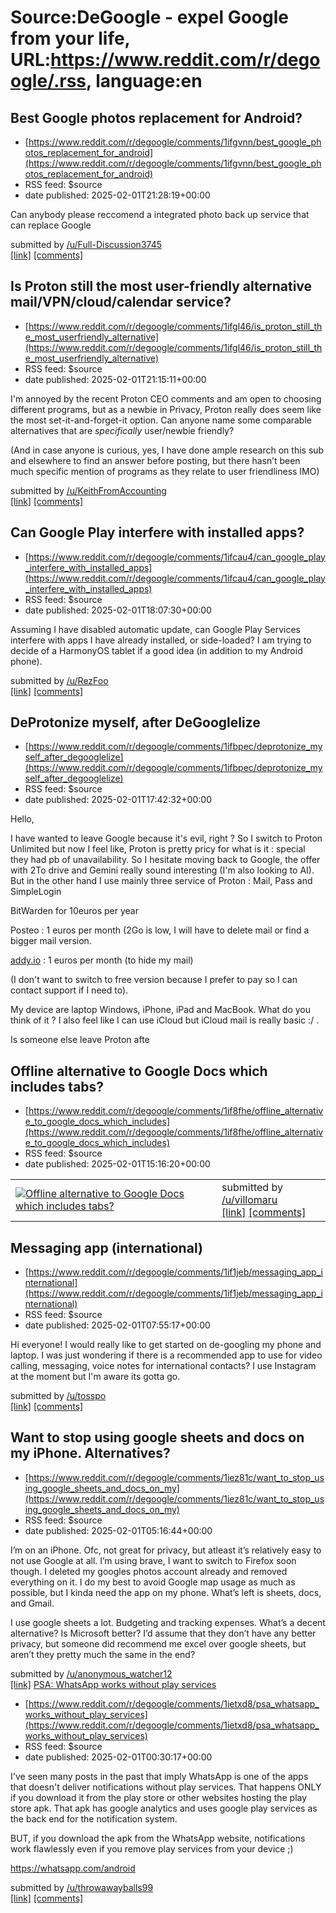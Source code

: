 # Source:DeGoogle - expel Google from your life, URL:https://www.reddit.com/r/degoogle/.rss, language:en

## Best Google photos replacement for Android?
 - [https://www.reddit.com/r/degoogle/comments/1ifgvnn/best_google_photos_replacement_for_android](https://www.reddit.com/r/degoogle/comments/1ifgvnn/best_google_photos_replacement_for_android)
 - RSS feed: $source
 - date published: 2025-02-01T21:28:19+00:00

<!-- SC_OFF --><div class="md"><p>Can anybody please reccomend a integrated photo back up service that can replace Google </p> </div><!-- SC_ON --> &#32; submitted by &#32; <a href="https://www.reddit.com/user/Full-Discussion3745"> /u/Full-Discussion3745 </a> <br/> <span><a href="https://www.reddit.com/r/degoogle/comments/1ifgvnn/best_google_photos_replacement_for_android/">[link]</a></span> &#32; <span><a href="https://www.reddit.com/r/degoogle/comments/1ifgvnn/best_google_photos_replacement_for_android/">[comments]</a></span>

## Is Proton still the most user-friendly alternative mail/VPN/cloud/calendar service?
 - [https://www.reddit.com/r/degoogle/comments/1ifgl46/is_proton_still_the_most_userfriendly_alternative](https://www.reddit.com/r/degoogle/comments/1ifgl46/is_proton_still_the_most_userfriendly_alternative)
 - RSS feed: $source
 - date published: 2025-02-01T21:15:11+00:00

<!-- SC_OFF --><div class="md"><p>I&#39;m annoyed by the recent Proton CEO comments and am open to choosing different programs, but as a newbie in Privacy, Proton really does seem like the most set-it-and-forget-it option. Can anyone name some comparable alternatives that are <em>specifically</em> user/newbie friendly?</p> <p>(And in case anyone is curious, yes, I have done ample research on this sub and elsewhere to find an answer before posting, but there hasn’t been much specific mention of programs as they relate to user friendliness IMO)</p> </div><!-- SC_ON --> &#32; submitted by &#32; <a href="https://www.reddit.com/user/KeithFromAccounting"> /u/KeithFromAccounting </a> <br/> <span><a href="https://www.reddit.com/r/degoogle/comments/1ifgl46/is_proton_still_the_most_userfriendly_alternative/">[link]</a></span> &#32; <span><a href="https://www.reddit.com/r/degoogle/comments/1ifgl46/is_proton_still_the_most_userfriendly_alternative/">[comments]</a></span>

## Can Google Play interfere with installed apps?
 - [https://www.reddit.com/r/degoogle/comments/1ifcau4/can_google_play_interfere_with_installed_apps](https://www.reddit.com/r/degoogle/comments/1ifcau4/can_google_play_interfere_with_installed_apps)
 - RSS feed: $source
 - date published: 2025-02-01T18:07:30+00:00

<!-- SC_OFF --><div class="md"><p>Assuming I have disabled automatic update, can Google Play Services interfere with apps I have already installed, or side-loaded? I am trying to decide of a HarmonyOS tablet if a good idea (in addition to my Android phone).</p> </div><!-- SC_ON --> &#32; submitted by &#32; <a href="https://www.reddit.com/user/RezFoo"> /u/RezFoo </a> <br/> <span><a href="https://www.reddit.com/r/degoogle/comments/1ifcau4/can_google_play_interfere_with_installed_apps/">[link]</a></span> &#32; <span><a href="https://www.reddit.com/r/degoogle/comments/1ifcau4/can_google_play_interfere_with_installed_apps/">[comments]</a></span>

## DeProtonize myself, after DeGooglelize
 - [https://www.reddit.com/r/degoogle/comments/1ifbpec/deprotonize_myself_after_degooglelize](https://www.reddit.com/r/degoogle/comments/1ifbpec/deprotonize_myself_after_degooglelize)
 - RSS feed: $source
 - date published: 2025-02-01T17:42:32+00:00

<!-- SC_OFF --><div class="md"><p>Hello,</p> <p>I have wanted to leave Google because it&#39;s evil, right ? So I switch to Proton Unlimited but now I feel like, Proton is pretty pricy for what is it : special they had pb of unavailability. So I hesitate moving back to Google, the offer with 2To drive and Gemini really sound interesting (I&#39;m also looking to AI). But in the other hand I use mainly three service of Proton : Mail, Pass and SimpleLogin </p> <p>BitWarden for 10euros per year</p> <p>Posteo : 1 euros per month (2Go is low, I will have to delete mail or find a bigger mail version.</p> <p><a href="http://addy.io">addy.io</a> : 1 euros per month (to hide my mail)</p> <p>(I don&#39;t want to switch to free version because I prefer to pay so I can contact support if I need to).</p> <p>My device are laptop Windows, iPhone, iPad and MacBook. What do you think of it ? I also feel like I can use iCloud but iCloud mail is really basic :/ .</p> <p>Is someone else leave Proton afte

## Offline alternative to Google Docs which includes tabs?
 - [https://www.reddit.com/r/degoogle/comments/1if8fhe/offline_alternative_to_google_docs_which_includes](https://www.reddit.com/r/degoogle/comments/1if8fhe/offline_alternative_to_google_docs_which_includes)
 - RSS feed: $source
 - date published: 2025-02-01T15:16:20+00:00

<table> <tr><td> <a href="https://www.reddit.com/r/degoogle/comments/1if8fhe/offline_alternative_to_google_docs_which_includes/"> <img src="https://preview.redd.it/reef20h0ojge1.png?width=216&amp;crop=smart&amp;auto=webp&amp;s=6f2cd84692087b04f5815019c4edc2b3e4ab23b3" alt="Offline alternative to Google Docs which includes tabs?" title="Offline alternative to Google Docs which includes tabs?" /> </a> </td><td> &#32; submitted by &#32; <a href="https://www.reddit.com/user/villomaru"> /u/villomaru </a> <br/> <span><a href="https://i.redd.it/reef20h0ojge1.png">[link]</a></span> &#32; <span><a href="https://www.reddit.com/r/degoogle/comments/1if8fhe/offline_alternative_to_google_docs_which_includes/">[comments]</a></span> </td></tr></table>

## Messaging app (international)
 - [https://www.reddit.com/r/degoogle/comments/1if1jeb/messaging_app_international](https://www.reddit.com/r/degoogle/comments/1if1jeb/messaging_app_international)
 - RSS feed: $source
 - date published: 2025-02-01T07:55:17+00:00

<!-- SC_OFF --><div class="md"><p>Hi everyone! I would really like to get started on de-googling my phone and laptop. I was just wondering if there is a recommended app to use for video calling, messaging, voice notes for international contacts? I use Instagram at the moment but I&#39;m aware its gotta go. </p> </div><!-- SC_ON --> &#32; submitted by &#32; <a href="https://www.reddit.com/user/tosspo"> /u/tosspo </a> <br/> <span><a href="https://www.reddit.com/r/degoogle/comments/1if1jeb/messaging_app_international/">[link]</a></span> &#32; <span><a href="https://www.reddit.com/r/degoogle/comments/1if1jeb/messaging_app_international/">[comments]</a></span>

## Want to stop using google sheets and docs on my iPhone. Alternatives?
 - [https://www.reddit.com/r/degoogle/comments/1iez81c/want_to_stop_using_google_sheets_and_docs_on_my](https://www.reddit.com/r/degoogle/comments/1iez81c/want_to_stop_using_google_sheets_and_docs_on_my)
 - RSS feed: $source
 - date published: 2025-02-01T05:16:44+00:00

<!-- SC_OFF --><div class="md"><p>I’m on an iPhone. Ofc, not great for privacy, but atleast it’s relatively easy to not use Google at all. I’m using brave, I want to switch to Firefox soon though. I deleted my googles photos account already and removed everything on it. I do my best to avoid Google map usage as much as possible, but I kinda need the app on my phone. What’s left is sheets, docs, and Gmail. </p> <p>I use google sheets a lot. Budgeting and tracking expenses. What’s a decent alternative? Is Microsoft better? I’d assume that they don’t have any better privacy, but someone did recommend me excel over google sheets, but aren’t they pretty much the same in the end?</p> </div><!-- SC_ON --> &#32; submitted by &#32; <a href="https://www.reddit.com/user/anonymous_watcher12"> /u/anonymous_watcher12 </a> <br/> <span><a href="https://www.reddit.com/r/degoogle/comments/1iez81c/want_to_stop_using_google_sheets_and_docs_on_my/">[link]</a></span> &#32; <span><a href="https://www.reddi

## PSA: WhatsApp works without play services
 - [https://www.reddit.com/r/degoogle/comments/1ietxd8/psa_whatsapp_works_without_play_services](https://www.reddit.com/r/degoogle/comments/1ietxd8/psa_whatsapp_works_without_play_services)
 - RSS feed: $source
 - date published: 2025-02-01T00:30:17+00:00

<!-- SC_OFF --><div class="md"><p>I&#39;ve seen many posts in the past that imply WhatsApp is one of the apps that doesn&#39;t deliver notifications without play services. That happens ONLY if you download it from the play store or other websites hosting the play store apk. That apk has google analytics and uses google play services as the back end for the notification system.</p> <p>BUT, if you download the apk from the WhatsApp website, notifications work flawlessly even if you remove play services from your device ;)</p> <p><a href="https://whatsapp.com/android">https://whatsapp.com/android</a></p> </div><!-- SC_ON --> &#32; submitted by &#32; <a href="https://www.reddit.com/user/throwawayballs99"> /u/throwawayballs99 </a> <br/> <span><a href="https://www.reddit.com/r/degoogle/comments/1ietxd8/psa_whatsapp_works_without_play_services/">[link]</a></span> &#32; <span><a href="https://www.reddit.com/r/degoogle/comments/1ietxd8/psa_whatsapp_works_without_play_services/">[comments]</a>

